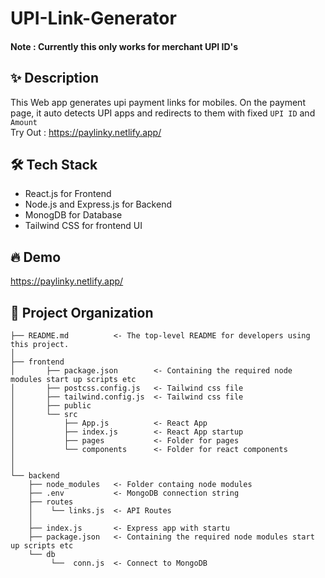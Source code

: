 # UPI-Link-Generator
#### Note : Currently this only works for merchant UPI ID's
## ✨ Description
This Web app generates upi payment links for mobiles. On the payment page, it auto detects UPI apps and redirects to them with fixed `UPI ID` and `Amount`<br />
Try Out : https://paylinky.netlify.app/ <br/>

## 🛠️ Tech Stack
- React.js for Frontend
- Node.js and Express.js for Backend
- MonogDB for Database
- Tailwind CSS for frontend UI
## 🔥 Demo
https://paylinky.netlify.app/ <br/>

📂 Project Organization
------------

    ├── README.md          <- The top-level README for developers using this project.
    │
    ├── frontend
    │       ├── package.json        <- Containing the required node modules start up scripts etc
    │       ├── postcss.config.js   <- Tailwind css file
    │       ├── tailwind.config.js  <- Tailwind css file
    │       ├── public             
    │       └── src
    │           ├── App.js          <- React App 
    │           ├── index.js        <- React App startup 
    │           ├── pages           <- Folder for pages
    │           └── components      <- Folder for react components
    │
    │
    └── backend
        ├── node_modules   <- Folder containg node modules 
        ├── .env           <- MongoDB connection string
        ├── routes
        │    └── links.js  <- API Routes  
        │
        ├── index.js       <- Express app with startu
        ├── package.json   <- Containing the required node modules start up scripts etc
        └── db
             └──  conn.js  <- Connect to MongoDB 
        


